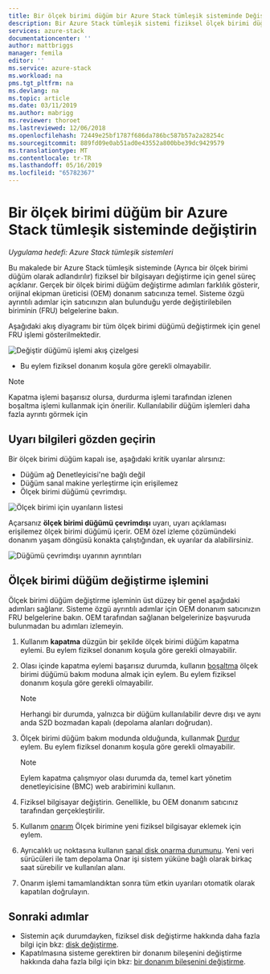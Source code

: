 ```yaml
---
title: Bir ölçek birimi düğüm bir Azure Stack tümleşik sisteminde Değiştir | Microsoft Docs
description: Bir Azure Stack tümleşik sistemi fiziksel ölçek birimi düğümde nasıl değiştirileceğini öğrenin.
services: azure-stack
documentationcenter: ''
author: mattbriggs
manager: femila
editor: ''
ms.service: azure-stack
ms.workload: na
pms.tgt_pltfrm: na
ms.devlang: na
ms.topic: article
ms.date: 03/11/2019
ms.author: mabrigg
ms.reviewer: thoroet
ms.lastreviewed: 12/06/2018
ms.openlocfilehash: 72449e25bf1787f686da786bc587b57a2a28254c
ms.sourcegitcommit: 889fd09e0ab51ad0e43552a800bbe39dc9429579
ms.translationtype: MT
ms.contentlocale: tr-TR
ms.lasthandoff: 05/16/2019
ms.locfileid: "65782367"
---
```

# <a name="replace-a-scale-unit-node-on-an-azure-stack-integrated-system"></a>Bir ölçek birimi düğüm bir Azure Stack tümleşik sisteminde değiştirin

*Uygulama hedefi: Azure Stack tümleşik sistemleri*

Bu makalede bir Azure Stack tümleşik sisteminde (Ayrıca bir ölçek birimi düğüm olarak adlandırılır) fiziksel bir bilgisayarı değiştirme için genel süreç açıklanır. Gerçek bir ölçek birimi düğüm değiştirme adımları farklılık gösterir, orijinal ekipman üreticisi (OEM) donanım satıcınıza temel. Sisteme özgü ayrıntılı adımlar için satıcınızın alan bulunduğu yerde değiştirilebilen biriminin (FRU) belgelerine bakın.

Aşağıdaki akış diyagramı bir tüm ölçek birimi düğümü değiştirmek için genel FRU işlemi gösterilmektedir.

![Değiştir düğümü işlemi akış çizelgesi](media/azure-stack-replace-node/replacenodeflow.png)

* Bu eylem fiziksel donanım koşula göre gerekli olmayabilir.

> [!Note]  
> Kapatma işlemi başarısız olursa, durdurma işlemi tarafından izlenen boşaltma işlemi kullanmak için önerilir. Kullanılabilir düğüm işlemleri daha fazla ayrıntı görmek için  

## <a name="review-alert-information"></a>Uyarı bilgileri gözden geçirin

Bir ölçek birimi düğüm kapalı ise, aşağıdaki kritik uyarılar alırsınız:

- Düğüm ağ Denetleyicisi'ne bağlı değil
- Düğüm sanal makine yerleştirme için erişilemez
- Ölçek birimi düğümü çevrimdışı.

![Ölçek birimi için uyarıların listesi](media/azure-stack-replace-node/nodedownalerts.png)

Açarsanız **ölçek birimi düğümü çevrimdışı** uyarı, uyarı açıklaması erişilemez ölçek birimi düğümü içerir. OEM özel izleme çözümündeki donanım yaşam döngüsü konakta çalıştığından, ek uyarılar da alabilirsiniz.

![Düğümü çevrimdışı uyarının ayrıntıları](media/azure-stack-replace-node/nodeoffline.png)

## <a name="scale-unit-node-replacement-process"></a>Ölçek birimi düğüm değiştirme işlemini

Ölçek birimi düğüm değiştirme işleminin üst düzey bir genel aşağıdaki adımları sağlanır. Sisteme özgü ayrıntılı adımlar için OEM donanım satıcınızın FRU belgelerine bakın. OEM tarafından sağlanan belgelerinize başvuruda bulunmadan bu adımları izlemeyin.

1. Kullanım **kapatma** düzgün bir şekilde ölçek birimi düğüm kapatma eylemi. Bu eylem fiziksel donanım koşula göre gerekli olmayabilir. 

2. Olası içinde kapatma eylemi başarısız durumda, kullanın [boşaltma](azure-stack-node-actions.md#drain) ölçek birimi düğümü bakım moduna almak için eylem. Bu eylem fiziksel donanım koşula göre gerekli olmayabilir.

   > [!NOTE]  
   > Herhangi bir durumda, yalnızca bir düğüm kullanılabilir devre dışı ve aynı anda S2D bozmadan kapalı (depolama alanları doğrudan).

3. Ölçek birimi düğüm bakım modunda olduğunda, kullanmak [Durdur](azure-stack-node-actions.md#stop) eylem. Bu eylem fiziksel donanım koşula göre gerekli olmayabilir.

   > [!NOTE]  
   > Eylem kapatma çalışmıyor olası durumda da, temel kart yönetim denetleyicisine (BMC) web arabirimini kullanın.

4. Fiziksel bilgisayar değiştirin. Genellikle, bu OEM donanım satıcınız tarafından gerçekleştirilir.
5. Kullanım [onarım](azure-stack-node-actions.md#repair) Ölçek birimine yeni fiziksel bilgisayar eklemek için eylem.
6. Ayrıcalıklı uç noktasına kullanın [sanal disk onarma durumunu](azure-stack-replace-disk.md#check-the-status-of-virtual-disk-repair). Yeni veri sürücüleri ile tam depolama Onar işi sistem yüküne bağlı olarak birkaç saat sürebilir ve kullanılan alanı.
7. Onarım işlemi tamamlandıktan sonra tüm etkin uyarıları otomatik olarak kapatılan doğrulayın.

## <a name="next-steps"></a>Sonraki adımlar

- Sistemin açık durumdayken, fiziksel disk değiştirme hakkında daha fazla bilgi için bkz: [disk değiştirme](azure-stack-replace-disk.md). 
- Kapatılmasına sisteme gerektiren bir donanım bileşenini değiştirme hakkında daha fazla bilgi için bkz: [bir donanım bileşenini değiştirme](azure-stack-replace-component.md).
